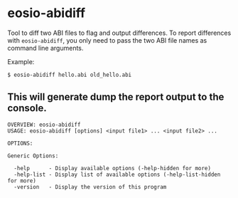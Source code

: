 # eosio-abidiff

Tool to diff two ABI files to flag and output differences.
To report differences with ```eosio-abidiff```, you only need to pass the two ABI file names as command line arguments.

Example:
```bash
$ eosio-abidiff hello.abi old_hello.abi
```

This will generate dump the report output to the console.
---
```
OVERVIEW: eosio-abidiff
USAGE: eosio-abidiff [options] <input file1> ... <input file2> ...

OPTIONS:

Generic Options:

  -help      - Display available options (-help-hidden for more)
  -help-list - Display list of available options (-help-list-hidden for more)
  -version   - Display the version of this program
```
